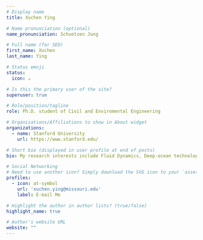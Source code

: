 ```yaml
---
# Display name
title: Xuchen Ying

# Name pronunciation (optional)
name_pronunciation: Schuetzen Jung

# Full name (for SEO)
first_name: Xuchen
last_name: Ying

# Status emoji
status:
  icon: ☕️

# Is this the primary user of the site?
superuser: true

# Role/position/tagline
role: Ph.D. student of Civil and Enviromental Engineering

# Organizations/Affiliations to show in About widget
organizations:
  - name: Stanford University
    url: https://www.stanford.edu/

# Short bio (displayed in user profile at end of posts)
bio: My research interests include Fluid Dynamics, Deep-ocean technology, Remote Sensor Developing and Deep Learning Application.

# Social Networking
# Need to use another icon? Simply download the SVG icon to your `assets/media/icons/` folder.
profiles:
  - icon: at-symbol
    url: 'xuchen.ying@missouri.edu'
    label: E-mail Me

# Highlight the author in author lists? (true/false)
highlight_name: true

# Author's website URL
website: ""
---
```

